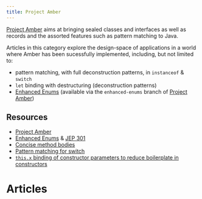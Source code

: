 ```yaml
---
title: Project Amber
---
```


[Project Amber] aims at bringing sealed classes and interfaces
as well as records and the assorted features such as pattern matching to Java.

Articles in this category explore the design-space of applications in a world where
Amber has been sucessfully implemented, including, but not limited to:

* pattern matching, with full deconstruction patterns, in `instanceof` & `switch`
* `let` binding with destructuring (deconstruction patterns)
* [Enhanced Enums] (available via the `enhanced-enums` branch of [Project Amber])

## Resources

* [Project Amber]
* [Enhanced Enums] & [JEP 301]
* [Concise method bodies](https://openjdk.java.net/jeps/8209434)
* [Pattern matching for switch](https://openjdk.java.net/jeps/8213076)
* [`this.x` binding of constructor parameters to reduce boilerplate in constructors](https://mail.openjdk.java.net/pipermail/amber-spec-experts/2020-April/002111.html)


[JEP 301]: https://openjdk.java.net/jeps/301
[Project Amber]: https://cr.openjdk.java.net/~briangoetz/amber/datum.html
[Enhanced Enums]: http://cr.openjdk.java.net/~mcimadamore/amber/enhanced-enums.html

# Articles